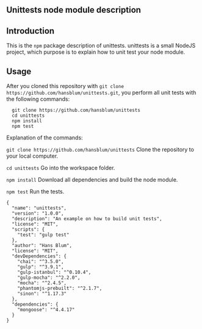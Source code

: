 ## Unittests node module description

## Introduction

This is the `npm` package description of unittests. unittests is a small NodeJS project, which purpose is to explain how to unit test your node module. 

## Usage

After you cloned this repository with `git clone https://github.com/hansblum/unittests.git`, you perform all unit tests with the following commands: 

```
  git clone https://github.com/hansblum/unittests
  cd unittests
  npm install
  npm test
```

Explanation of the commands:

 `git clone https://github.com/hansblum/unittests`  Clone the repository to your local computer.

 `cd unittests`  Go into the workspace folder.

 `npm install`  Download all dependencies and build the node module.

 `npm test`  Run the tests.
 


```
{
  "name": "unittests",
  "version": "1.0.0",
  "description": "An example on how to build unit tests",
  "license": "MIT",
  "scripts": {
    "test": "gulp test"
  },
  "author": "Hans Blum",
  "license": "MIT",
  "devDependencies": {
    "chai": "^3.5.0",
    "gulp": "^3.9.1",
    "gulp-istanbul": "^0.10.4",
    "gulp-mocha": "^2.2.0",
    "mocha": "^2.4.5",
    "phantomjs-prebuilt": "^2.1.7",
    "sinon": "^1.17.3"
  },
  "dependencies": {
    "mongoose": "^4.4.17"
  }
}
```
